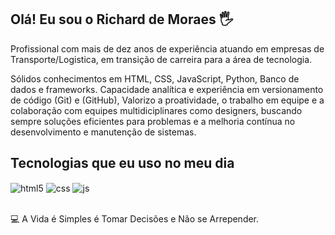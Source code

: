 
## Olá! Eu sou o Richard de Moraes 🖐️

Profissional com mais de dez anos de experiência atuando em empresas de Transporte/Logistica, em transição de carreira para a área de tecnologia. 

Sólidos conhecimentos em HTML, CSS, JavaScript, Python, Banco de dados e frameworks. Capacidade analítica e experiência em versionamento de código (Git) e (GitHub), Valorizo a proatividade, o trabalho em equipe e a colaboração com equipes multidiciplinares como designers, buscando sempre soluções eficientes para problemas e a melhoria contínua no desenvolvimento e manutenção de sistemas.


## Tecnologias que eu uso no meu dia

<div style="display: inline_block">
  <img align="center" alt="html5" src="https://img.shields.io/badge/HTML5-E34F26?style=for-the-badge&logo=html5&logoColor=white" />
  <img align="center" alt="css" src="https://img.shields.io/badge/CSS3-1572B6?style=for-the-badge&logo=css3&logoColor=white" />
  <img align="center" alt="js" src="https://img.shields.io/badge/JavaScript-F7DF1E?style=for-the-badge&logo=javascript&logoColor=black" />
  
</div><br/>



💻  A Vida é Simples é Tomar Decisões e Não se Arrepender.

